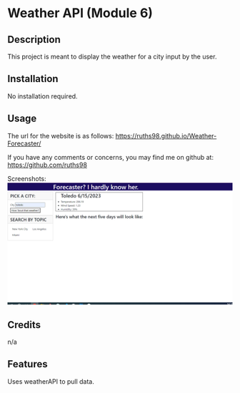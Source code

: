 # Weather API (Module 6)

## Description
This project is meant to display the weather for a city input by the user.

## Installation
No installation required.

## Usage
The url for the website is as follows:
https://ruths98.github.io/Weather-Forecaster/

If you have any comments or concerns, you may find me on github at: https://github.com/ruths98

Screenshots:
![screenshot of project in action](./Screenshot%20(58).png)


## Credits
n/a

## Features
Uses weatherAPI to pull data.
